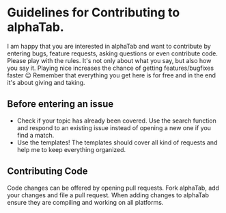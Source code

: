 # Guidelines for Contributing to alphaTab. 

I am happy that you are interested in alphaTab and want to contribute by entering bugs, feature requests, asking questions or even contribute code. Please play with the rules. It's not only about what you say, but also how you say it. Playing nice increases the chance of getting features/bugfixes faster :wink: Remember that everything you get here is for free and in the end it's about giving and taking. 

## Before entering an issue

* Check if your topic has already been covered. Use the search function and respond to an existing issue instead of opening a new one if you find a match. 
* Use the templates! The templates should cover all kind of requests and help me to keep everything organized. 

## Contributing Code

Code changes can be offered by opening pull requests. Fork alphaTab, add your changes and file a pull request. 
When adding changes to alphaTab ensure they are compiling and working on all platforms. 
